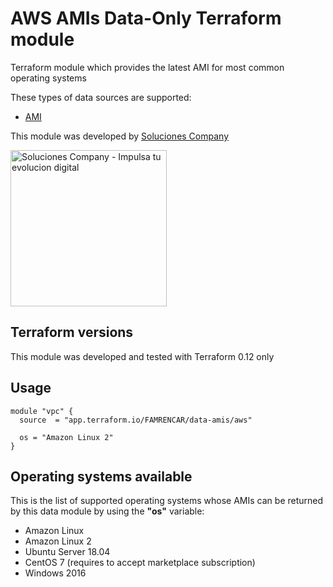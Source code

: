 # AWS AMIs Data-Only Terraform module

Terraform module which provides the latest AMI for most common operating systems

These types of data sources are supported:

* [AMI](https://www.terraform.io/docs/providers/aws/d/ami.html)

This module was developed by [Soluciones Company](https://www.solucionescompany.com)

<a href="https://www.solucionescompany.com/" target="_blank"><img src="https://www.solucionescompany.com/wp-content/uploads/2018/08/logo-so.jpg" alt="Soluciones Company - Impulsa tu evolucion digital" width="250" /></a>

## Terraform versions

This module was developed and tested with Terraform 0.12 only

## Usage

```hcl
module "vpc" {
  source  = "app.terraform.io/FAMRENCAR/data-amis/aws"
  
  os = "Amazon Linux 2"
}
```

## Operating systems available
This is the list of supported operating systems whose AMIs can be returned by this data module by using the **"os"** variable:

* Amazon Linux
* Amazon Linux 2
* Ubuntu Server 18.04
* CentOS 7 (requires to accept marketplace subscription)
* Windows 2016
